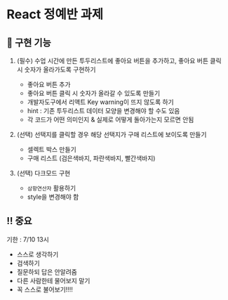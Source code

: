 # React 정예반 과제

## 📌 구현 기능
1. (필수) 수업 시간에 만든 투두리스트에 좋아요 버튼을 추가하고, 좋아요 버튼 클릭 시 숫자가 올라가도록 구현하기
   - 좋아요 버튼 추가
   - 좋아요 버튼 클릭 시 숫자가 올라갈 수 있도록 만들기
   - 개발자도구에서 리액트 Key warning이 뜨지 않도록 하기
   - hint : 기존 투두리스트 데이터 모양을 변경해야 할 수도 있음
   - 각 코드가 어떤 의미인지 & 실제로 어떻게 돌아가는지 모르면 안됨
  
2. (선택) 선택지를 클릭할 경우 해당 선택지가 구매 리스트에 보이도록 만들기
   - 셀렉트 박스 만들기
   - 구매 리스트 (검은색바지, 파란색바지, 빨간색바지)
4. (선택) 다크모드 구현
   - `삼항연산자` 활용하기
   - style을 변경해야 함

## ‼️ 중요
기한 : 7/10 13시
- 스스로 생각하기
- 검색하기
- 질문하되 답은 안알려줌
- 다른 사람한테 물어보지 말기
- 꼭 스스로 불어보기!!!!
